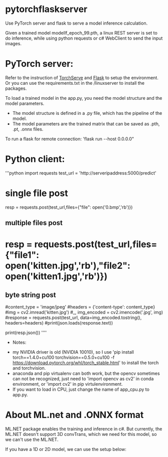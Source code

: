 # pytorchflaskserver
Use PyTorch server and flask to serve a model inference calculation.

Given a trained model modellf_epoch_99.pth, a linux REST server is set to do inference, while using python requests or c# WebClient to send the input images.

# PyTorch server:
Refer to the instruction of [TorchServe](https://github.com/pytorch/serve) and [Flask](https://pytorch.org/tutorials/intermediate/flask_rest_api_tutorial.html) to setup the environment. Or you can use the requirements.txt in the /linuxserver to install the packages.

To load a trained model in the app.py, you need the model structure and the model parameters. 
- The model structure is defined in a .py file, which has the pipeline of the model.
- The model parameters are the trained matrix that can be saved as .pth, .pt, .onnx files.

To run a flask for remote connection: 'flask run --host 0.0.0.0"

# Python client:
'''python
import requests
test_url = 'http://serveripaddress:5000/predict'

# single file post
resp = requests.post(test_url,files={"file": open('0.bmp','rb')})

## multiple files post
# resp = requests.post(test_url,files={"file1": open('kitten.jpg','rb'),"file2": open('kitten1.jpg','rb')})

## byte string post
#content_type = 'image/jpeg'
#headers = {'content-type': content_type}
#img = cv2.imread('kitten.jpg')
#_, img_encoded = cv2.imencode('.jpg', img)
#response = requests.post(test_url, data=img_encoded.tostring(), headers=headers)
#print(json.loads(response.text))

print(resp.json())
''''


* Notes: 
- my NVIDIA driver is old (NVIDIA 10010), so I use 'pip install torch==1.4.0+cu100 torchvision==0.5.0+cu100 -f https://download.pytorch.org/whl/torch_stable.html' to install the torch and torchvision.
- anaconda and pip virtualenv can both work, but the opencv sometimes can not be recognized, just need to 'import opencv as cv2' in conda environment, or 'import cv2' in pip virtulenvironment.
- If you want to load in CPU, just change the name of app_cpu.py to app.py. 

# About ML.net and .ONNX format
ML.NET package enables the training and inference in c#. But currently, the ML.NET doesn't support 3D convTrans, which we need for this model, so we can't use the ML.NET.

If you have a 1D or 2D model, we can use the setup below:
